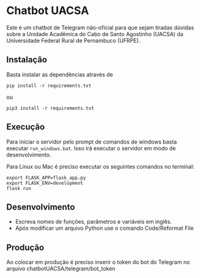 # Chatbot UACSA 

Este é um chatbot de Telegram não-oficial para que sejam tiradas dúvidas
sobre a Unidade Acadêmica do Cabo de Santo Agostinho (UACSA) da
Universidade Federal Rural de Pernambuco (UFRPE).

## Instalação

Basta instalar as dependências através de 

```
pip install -r requirements.txt
```

ou 
```
pip3 install -r requirements.txt
```

## Execução

Para iniciar o servidor pelo prompt de comandos de windows
 basta executar ```run_windows.bat```.
 Isso irá executar o servidor em modo de desenvolvimento.
 
Para Linux ou Mac é preciso executar os seguintes comandos no terminal:
```
export FLASK_APP=flask_app.py
export FLASK_ENV=development
flask run
```

## Desenvolvimento

- Escreva nomes de funções, parâmetros e variáveis em inglês.
- Após modificar um arquivo Python use o comando Code/Reformat File

## Produção

Ao colocar em produção é preciso inserir o token do bot do Telegram no arquivo
chatbotUACSA/telegram/bot_token